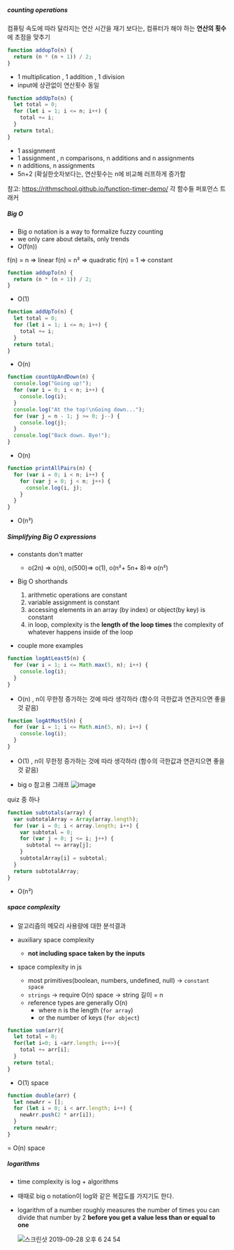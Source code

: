 ##### counting operations

컴퓨팅 속도에 따라 달라지는 연산 시간을 재기 보다는, 컴퓨터가 해야 하는 **연산의 횟수**에 초점을 맞추기

```javascript
function addupTo(n) {
  return (n * (n + 1)) / 2;
}
```

- 1 multiplication , 1 addition , 1 division
- input에 상관없이 연산횟수 동일

```javascript
function addUpTo(n) {
  let total = 0;
  for (let i = 1; i <= n; i++) {
    total += i;
  }
  return total;
}
```

- 1 assignment
- 1 assignment , n comparisons, n additions and n assignments
- n additions, n assignments
- 5n+2 (확실한숫자보다는, 연산횟수는 n에 비교해 러프하게 증가함

참고: https://rithmschool.github.io/function-timer-demo/ 각 함수들 퍼포먼스 트래커

##### Big O

- Big o notation is a way to formalize fuzzy counting
- we only care about details, only trends
- O(f(n))

f(n) = n => linear
f(n) = n² => quadratic
f(n) = 1 => constant

```javascript
function addupTo(n) {
  return (n * (n + 1)) / 2;
}
```

- O(1)

```javascript
function addUpTo(n) {
  let total = 0;
  for (let i = 1; i <= n; i++) {
    total += i;
  }
  return total;
}
```

- O(n)

```javascript
function countUpAndDown(n) {
  console.log("Going up!");
  for (var i = 0; i < n; i++) {
    console.log(i);
  }
  console.log("At the top!\nGoing down...");
  for (var j = n - 1; j >= 0; j--) {
    console.log(j);
  }
  console.log("Back down. Bye!");
}
```

- O(n)

```javascript
function printAllPairs(n) {
  for (var i = 0; i < n; i++) {
    for (var j = 0; j < n; j++) {
      console.log(i, j);
    }
  }
}
```

- O(n²)

##### Simplifying Big O expressions

- constants don't matter

  - o(2n) => o(n), o(500)=> o(1), o(n²+ 5n+ 8)=> o(n²)

- Big O shorthands

  1. arithmetic operations are constant
  2. variable assignment is constant
  3. accessing elements in an array (by index) or object(by key) is constant
  4. in loop, complexity is the **length of the loop times** the complexity of whatever happens inside of the loop

- couple more examples

```javascript
function logAtLeast5(n) {
  for (var i = 1; i <= Math.max(5, n); i++) {
    console.log(i);
  }
}
```

- O(n) , n이 무한정 증가하는 것에 따라 생각하라 (함수의 극한값과 연관지으면 좋을것 같음)

```javascript
function logAtMost5(n) {
  for (var i = 1; i <= Math.min(5, n); i++) {
    console.log(i);
  }
}
```

- O(1) , n이 무한정 증가하는 것에 따라 생각하라 (함수의 극한값과 연관지으면 좋을것 같음)

- big o 참고용 그래프
  ![image](https://i.imgur.com/VXkPNWj.png)

quiz 중 하나

```javascript
function subtotals(array) {
  var subtotalArray = Array(array.length);
  for (var i = 0; i < array.length; i++) {
    var subtotal = 0;
    for (var j = 0; j <= i; j++) {
      subtotal += array[j];
    }
    subtotalArray[i] = subtotal;
  }
  return subtotalArray;
}
```

- O(n²)

##### space complexity

- 알고리즘의 메모리 사용량에 대한 분석결과

- auxiliary space complexity
  - **not including space taken by the inputs**
- space complexity in js
  - most primitives(boolean, numbers, undefined, null) -> `constant space`
  - `strings` -> require O(n) space -> string 길이 = n
  - reference types are generally O(n)
    - where n is the length (`for array`)
    - or the number of keys (`for object`)

```javascript
function sum(arr){
  let total = 0;
  for(let i=0; i <arr.length; i++>){
    total += arr[i];
  }
  return total;
}
```

- O(1) space

```javascript
function double(arr) {
  let newArr = [];
  for (let i = 0; i < arr.length; i++) {
    newArr.push(2 * arr[i]);
  }
  return newArr;
}
```

= O(n) space

##### logarithms

- time complexity is log + algorithms
- 때때로 big o notation이 log와 같은 복잡도를 가지기도 한다.
- logarithm of a number roughly measures the number of times you can divide that number by 2 **before you get a value less than or equal to one**

  ![스크린샷 2019-09-28 오후 6 24 54](https://user-images.githubusercontent.com/26598542/65814501-a1eb6b80-e21d-11e9-802a-774663740c20.png)
